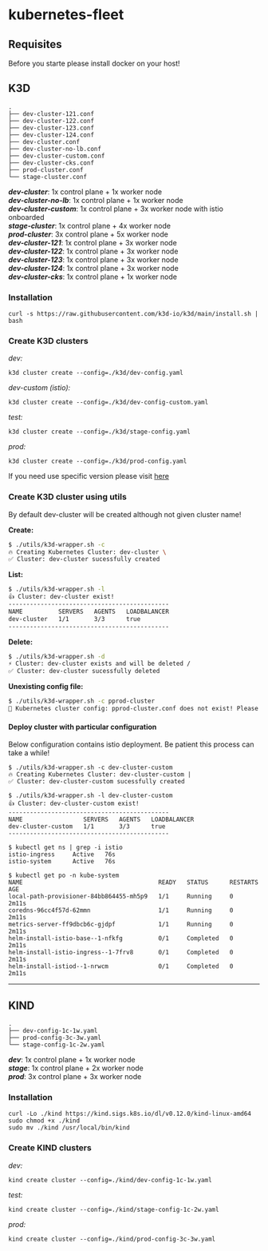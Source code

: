 # kubernetes-fleet

## Requisites
Before you starte please install docker on your host!

## K3D

```
.
├── dev-cluster-121.conf
├── dev-cluster-122.conf
├── dev-cluster-123.conf
├── dev-cluster-124.conf
├── dev-cluster.conf
├── dev-cluster-no-lb.conf
├── dev-cluster-custom.conf
├── dev-cluster-cks.conf
├── prod-cluster.conf
└── stage-cluster.conf

```

***dev-cluster***: 	  1x control plane + 1x worker node<br>
***dev-cluster-no-lb***:  1x control plane + 1x worker node<br>
***dev-cluster-custom***: 1x control plane + 3x worker node with istio onboarded<br>
***stage-cluster***: 	  1x control plane + 4x worker node<br>
***prod-cluster***:       3x control plane + 5x worker node<br>
***dev-cluster-121***:    1x control plane + 3x worker node<br>
***dev-cluster-122***:    1x control plane + 3x worker node<br>
***dev-cluster-123***:    1x control plane + 3x worker node<br>
***dev-cluster-124***:    1x control plane + 3x worker node<br>
***dev-cluster-cks***:    1x control plane + 1x worker node<br>

### Installation

```console
curl -s https://raw.githubusercontent.com/k3d-io/k3d/main/install.sh | bash
```

### Create K3D clusters

*dev:*
```console
k3d cluster create --config=./k3d/dev-config.yaml
```

*dev-custom (istio):*
```console
k3d cluster create --config=./k3d/dev-config-custom.yaml
```

*test:*
```console
k3d cluster create --config=./k3d/stage-config.yaml
```

*prod:*
```console
k3d cluster create --config=./k3d/prod-config.yaml
```

If you need use specific version please visit [here](./K3D-VERSIONS.md)

### Create K3D cluster using utils 
By default dev-cluster will be created although not given cluster name!

**Create:**
```bash
$ ./utils/k3d-wrapper.sh -c
🔥 Creating Kubernetes Cluster: dev-cluster \
✅ Cluster: dev-cluster sucessfully created
```

**List:**
```bash
$ ./utils/k3d-wrapper.sh -l
👍 Cluster: dev-cluster exist!
---------------------------------------------
NAME          SERVERS   AGENTS   LOADBALANCER
dev-cluster   1/1       3/3      true
---------------------------------------------
```

**Delete:**
```bash
$ ./utils/k3d-wrapper.sh -d
⚡ Cluster: dev-cluster exists and will be deleted /
✅ Cluster: dev-cluster sucessfully deleted
```

**Unexisting config file:**
```bash
$ ./utils/k3d-wrapper.sh -c pprod-cluster
👀 Kubernetes cluster config: pprod-cluster.conf does not exist! Please check k3d dir! 
```

#### Deploy cluster with particular configuration
Below configuration contains istio deployment. Be patient this process
can take a while!

```
$ ./utils/k3d-wrapper.sh -c dev-cluster-custom
🔥 Creating Kubernetes Cluster: dev-cluster-custom |
✅ Cluster: dev-cluster-custom sucessfully created

$ ./utils/k3d-wrapper.sh -l dev-cluster-custom
👍 Cluster: dev-cluster-custom exist!
---------------------------------------------
NAME                 SERVERS   AGENTS   LOADBALANCER
dev-cluster-custom   1/1       3/3      true
---------------------------------------------

$ kubectl get ns | grep -i istio
istio-ingress     Active   76s
istio-system      Active   76s

$ kubectl get po -n kube-system
NAME                                      READY   STATUS      RESTARTS   AGE
local-path-provisioner-84bb864455-mh5p9   1/1     Running     0          2m11s
coredns-96cc4f57d-62mmn                   1/1     Running     0          2m11s
metrics-server-ff9dbcb6c-gjdpf            1/1     Running     0          2m11s
helm-install-istio-base--1-nfkfg          0/1     Completed   0          2m11s
helm-install-istio-ingress--1-7frv8       0/1     Completed   0          2m11s
helm-install-istiod--1-nrwcm              0/1     Completed   0          2m11s
```



---

## KIND

```
.
├── dev-config-1c-1w.yaml
├── prod-config-3c-3w.yaml
└── stage-config-1c-2w.yaml
```

***dev***: 1x control plane + 1x worker node<br>
***stage***: 1x control plane + 2x worker node<br>
***prod***: 3x control plane + 3x worker node<br>

### Installation
```
curl -Lo ./kind https://kind.sigs.k8s.io/dl/v0.12.0/kind-linux-amd64
sudo chmod +x ./kind
sudo mv ./kind /usr/local/bin/kind
```

### Create KIND clusters

*dev:*
```
kind create cluster --config=./kind/dev-config-1c-1w.yaml
```

*test:*
```
kind create cluster --config=./kind/stage-config-1c-2w.yaml
```

*prod:*
```
kind create cluster --config=./kind/prod-config-3c-3w.yaml
```
